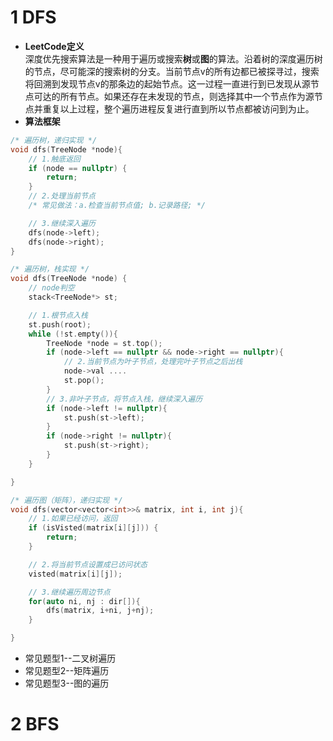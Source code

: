 # 1 DFS
- **LeetCode定义**  
深度优先搜索算法是一种用于遍历或搜索**树**或**图**的算法。沿着树的深度遍历树的节点，尽可能深的搜索树的分支。当前节点v的所有边都已被探寻过，搜索将回溯到发现节点v的那条边的起始节点。这一过程一直进行到已发现从源节点可达的所有节点。如果还存在未发现的节点，则选择其中一个节点作为源节点并重复以上过程，整个遍历进程反复进行直到所以节点都被访问到为止。
- **算法框架**  
```c++
/* 遍历树，递归实现 */
void dfs(TreeNode *node){
    // 1.触底返回
    if (node == nullptr) {
        return;
    }
    // 2.处理当前节点
    /* 常见做法：a.检查当前节点值; b.记录路径; */

    // 3.继续深入遍历
    dfs(node->left);
    dfs(node->right);
}

/* 遍历树，栈实现 */
void dfs(TreeNode *node) {
    // node判空
    stack<TreeNode*> st;

    // 1.根节点入栈
    st.push(root);
    while (!st.empty()){
        TreeNode *node = st.top();
        if (node->left == nullptr && node->right == nullptr){
            // 2.当前节点为叶子节点，处理完叶子节点之后出栈
            node->val ....
            st.pop();
        }
        // 3.非叶子节点，将节点入栈，继续深入遍历
        if (node->left != nullptr){
            st.push(st->left);
        }
        if (node->right != nullptr){
            st.push(st->right);
        }
    }

}

/* 遍历图（矩阵），递归实现 */
void dfs(vector<vector<int>>& matrix, int i, int j){
    // 1.如果已经访问，返回
    if (isVisted(matrix[i][j])) {
        return;
    }

    // 2.将当前节点设置成已访问状态
    visted(matrix[i][j]);

    // 3.继续遍历周边节点
    for(auto ni, nj : dir[]){
        dfs(matrix, i+ni, j+nj);
    }

}
```
- 常见题型1--二叉树遍历
- 常见题型2--矩阵遍历
- 常见题型3--图的遍历

# 2 BFS